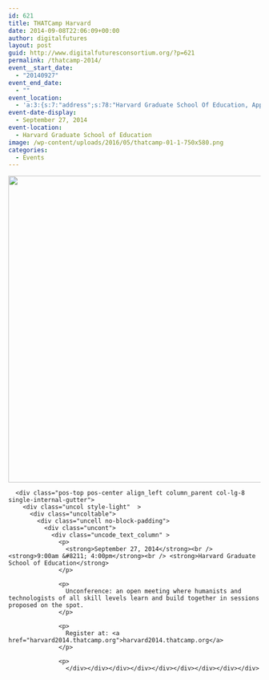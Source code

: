 ```yaml
---
id: 621
title: THATCamp Harvard
date: 2014-09-08T22:06:09+00:00
author: digitalfutures
layout: post
guid: http://www.digitalfuturesconsortium.org/?p=621
permalink: /thatcamp-2014/
event__start_date:
  - "20140927"
event_end_date:
  - ""
event_location:
  - 'a:3:{s:7:"address";s:78:"Harvard Graduate School Of Education, Appian Way, Cambridge, MA, United States";s:3:"lat";s:10:"42.3754243";s:3:"lng";s:18:"-71.12188600000002";}'
event-date-display:
  - September 27, 2014
event-location:
  - Harvard Graduate School of Education
image: /wp-content/uploads/2016/05/thatcamp-01-1-750x580.png
categories:
  - Events
---
```

<div data-parent="true" class="row-container">
  <div class="row limit-width row-parent">
    <div class="row-inner">
      <div class="pos-top pos-center align_left column_parent col-lg-4 single-internal-gutter">
        <div class="uncol style-light"  >
          <div class="uncoltable">
            <div class="uncell no-block-padding">
              <div class="uncont">
                <div class="uncode-single-media  text-left">
                  <div class="single-wrapper" style="max-width: 100%;">
                    <div class="tmb tmb-light  tmb-media-first tmb-media-last tmb-content-overlay tmb-no-bg">
                      <div class="t-inside">
                        <div class="t-entry-visual" tabindex="0">
                          <div class="t-entry-visual-tc">
                            <div class="uncode-single-media-wrapper">
                              <img src="https://www.digitalfuturesconsortium.org/wp-content/uploads/2016/05/thatcamp-01-1.png" width="792" height="612" alt="" />
                            </div>
                          </div>
                        </div>
                      </div>
                    </div>
                  </div>
                </div>
              </div>
            </div>
          </div>
        </div>
      </div>
      
      <div class="pos-top pos-center align_left column_parent col-lg-8 single-internal-gutter">
        <div class="uncol style-light"  >
          <div class="uncoltable">
            <div class="uncell no-block-padding">
              <div class="uncont">
                <div class="uncode_text_column" >
                  <p>
                    <strong>September 27, 2014</strong><br /> <strong>9:00am &#8211; 4:00pm</strong><br /> <strong>Harvard Graduate School of Education</strong>
                  </p>
                  
                  <p>
                    Unconference: an open meeting where humanists and technologists of all skill levels learn and build together in sessions proposed on the spot.
                  </p>
                  
                  <p>
                    Register at: <a href="harvard2014.thatcamp.org">harvard2014.thatcamp.org</a>
                  </p>
                  
                  <p>
                    </div></div></div></div></div></div></div></div></div>